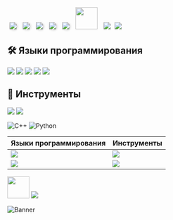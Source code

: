 <div style="display: inline-block; margin: 5px; border-radius: 10px; box-shadow: 2px 2px 5px rgba(0, 0, 0, 0.2);">
  <img src="https://img.shields.io/badge/C++-DC143C?style=for-the-badge&logo=C&logoColor=000000"/>
</div>
<div style="display: inline-block; margin: 5px; border-radius: 10px; box-shadow: 2px 2px 5px rgba(0, 0, 0, 0.2);">
  <img src="https://img.shields.io/badge/Python-DC143C?style=for-the-badge&logo=Python&logoColor=000000"/>
</div>
<div style="display: inline-block; margin: 5px; border-radius: 10px; box-shadow: 2px 2px 5px rgba(0, 0, 0, 0.2);">
  <img src="https://img.shields.io/badge/Delphi-DC143C?style=for-the-badge&logo=Delphi&logoColor=000000"/>
</div>
<div style="display: inline-block; margin: 5px; border-radius: 10px; box-shadow: 2px 2px 5px rgba(0, 0, 0, 0.2);">
  <img src="https://img.shields.io/badge/JavaScript-DC143C?style=for-the-badge&logo=JavaScript&logoColor=000000"/>
</div>
<div style="display: inline-block; margin: 5px; border-radius: 10px; box-shadow: 2px 2px 5px rgba(0, 0, 0, 0.2);">
  <img src="https://img.shields.io/badge/Assembly-DC143C?style=for-the-badge&logo=AssemblyScript&logoColor=000000"/>
</div>

<div style="display: inline-block; margin: 5px;">
  <img src="https://media.giphy.com/media/L1R1tvI9svkIWwpVYr/giphy.gif" width="50" height="50">
</div>
<div style="display: inline-block; margin: 5px;">
  <img src="https://img.shields.io/badge/C++-DC143C?style=for-the-badge&logo=C&logoColor=000000"/>
</div>

<img src="https://img.shields.io/badge/C++-DC143C?style=for-the-badge&logo=C&logoColor=000000&color=linear-gradient(90deg, #DC143C, #FF4500)"/>

## 🛠️ Языки программирования
<img src="https://img.shields.io/badge/C++-DC143C?style=for-the-badge&logo=C&logoColor=000000"/> <img src="https://img.shields.io/badge/Python-DC143C?style=for-the-badge&logo=Python&logoColor=000000"/> <img src="https://img.shields.io/badge/Delphi-DC143C?style=for-the-badge&logo=Delphi&logoColor=000000"/> <img src="https://img.shields.io/badge/JavaScript-DC143C?style=for-the-badge&logo=JavaScript&logoColor=000000"/> <img src="https://img.shields.io/badge/Assembly-DC143C?style=for-the-badge&logo=AssemblyScript&logoColor=000000"/>

## 🧰 Инструменты
<img src="https://img.shields.io/badge/Git-DC143C?style=for-the-badge&logo=Git&logoColor=000000"/> <img src="https://img.shields.io/badge/VS_Code-DC143C?style=for-the-badge&logo=Visual-Studio-Code&logoColor=000000"/>

![C++](https://img.shields.io/badge/C++-Expert-DC143C?style=for-the-badge&logo=C&logoColor=000000)
![Python](https://img.shields.io/badge/Python-Intermediate-DC143C?style=for-the-badge&logo=Python&logoColor=000000)

| Языки программирования | Инструменты           |
|------------------------|-----------------------|
| <img src="https://img.shields.io/badge/C++-DC143C?style=for-the-badge&logo=C&logoColor=000000"/> | <img src="https://img.shields.io/badge/Git-DC143C?style=for-the-badge&logo=Git&logoColor=000000"/> |
| <img src="https://img.shields.io/badge/Python-DC143C?style=for-the-badge&logo=Python&logoColor=000000"/> | <img src="https://img.shields.io/badge/VS_Code-DC143C?style=for-the-badge&logo=Visual-Studio-Code&logoColor=000000"/> |

<img src="https://media.giphy.com/media/L1R1tvI9svkIWwpVYr/giphy.gif" width="50" height="50"> <img src="https://img.shields.io/badge/C++-DC143C?style=for-the-badge&logo=C&logoColor=000000"/>

![Banner](https://via.placeholder.com/1200x300)
